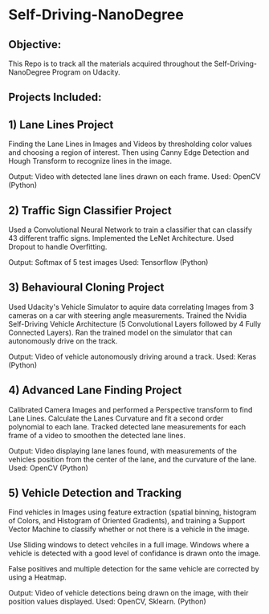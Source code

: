 # Self-Driving-NanoDegree

## Objective:
This Repo is to track all the materials acquired throughout
the Self-Driving-NanoDegree Program on Udacity.

## Projects Included:
## 1) Lane Lines Project

Finding the Lane Lines in Images and Videos by thresholding color values and choosing a region of interest. 
Then using Canny Edge Detection and Hough Transform to recognize lines in the image. 

Output: Video with detected lane lines drawn on each frame.
Used: OpenCV (Python)

## 2) Traffic Sign Classifier Project

Used a Convolutional Neural Network to train a classifier that can classify 43 different traffic signs.
Implemented the LeNet Architecture.
Used Dropout to handle Overfitting.

Output: Softmax of 5 test images
Used: Tensorflow (Python)

## 3) Behavioural Cloning Project

Used Udacity's Vehicle Simulator to aquire data correlating Images from 3 cameras on a car with steering angle measurements.
Trained the Nvidia Self-Driving Vehicle Architecture (5 Convolutional Layers followed by 4 Fully Connected Layers). 
Ran the trained model on the simulator that can autonomously drive on the track.

Output: Video of vehicle autonomously driving around a track.
Used: Keras (Python)

## 4) Advanced Lane Finding Project

Calibrated Camera Images and performed a Perspective transform to find Lane Lines.
Calculate the Lanes Curvature and fit a second order polynomial to each lane.
Tracked detected lane measurements for each frame of a video to smoothen the detected lane lines.

Output: Video displaying lane lanes found, with measurements of the vehicles position from the center of the lane, and the curvature of the lane.
Used: OpenCV (Python)

## 5) Vehicle Detection and Tracking

Find vehicles in Images using feature extraction (spatial binning, histogram of Colors, and Histogram of Oriented Gradients), and training a Support Vector Machine to classify whether or not there is a vehicle in the image.

Use Sliding windows to detect vehciles in a full image. Windows where a vehicle is detected with a good level of confidance is drawn onto the image.

False positives and multiple detection for the same vehicle are corrected by using a Heatmap.

Output: Video of vehicle detections being drawn on the image, with their position values displayed.
Used: OpenCV, Sklearn. (Python)

